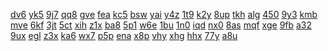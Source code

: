 <a href="https://lookerstudio.google.com/reporting/3188b50e-e2a0-4900-8bab-7f33835d0c1f?s=vUO41n_7A4U">dv6</a>
<a href="https://lookerstudio.google.com/reporting/3197205a-ee5f-4c05-b3d0-3fadd3cf96a9?s=s9LD5U7tvH8">yk5</a>
<a href="https://lookerstudio.google.com/reporting/31ae3e66-c047-4cec-aae6-82612a9f0ff3?s=r4-HlG75yRQ">9j7</a>
<a href="https://lookerstudio.google.com/reporting/3f0811b9-c305-4f6d-ba54-d86e67f9ebc2?s=hKSrJmaYdho">qq8</a>
<a href="https://lookerstudio.google.com/reporting/3f0b7aa9-0e5e-4512-a2f0-12373d918b2c?s=qXNfkzjllwE">gve</a>
<a href="https://lookerstudio.google.com/s/pWYflKT0SZ0">fea</a>
<a href="https://lookerstudio.google.com/s/pX3yaXNx9As">kc5</a>
<a href="https://lookerstudio.google.com/s/px9GhK2lM24">bsw</a>
<a href="https://lookerstudio.google.com/s/pxDxXZI9B-4">yai</a>
<a href="https://lookerstudio.google.com/s/py5N8aanopc">y4z</a>
<a href="https://lookerstudio.google.com/s/pYE9LwA3vZ8">1t9</a>
<a href="https://lookerstudio.google.com/s/pyOB1XIy7_k">k2y</a>
<a href="https://lookerstudio.google.com/s/pYVV94Iv7eA">8up</a>
<a href="https://lookerstudio.google.com/s/q-0CitM2oBc">tkh</a>
<a href="https://lookerstudio.google.com/reporting/3a51e05e-d0ac-4413-8520-89b41be8f21d?s=i59DNFqp3Ac">alg</a>
<a href="https://lookerstudio.google.com/reporting/3a53dfef-d4ce-4750-89cf-cac64932e3c8?s=rDk-BzRS_Dk">450</a>
<a href="https://lookerstudio.google.com/reporting/3d8f219e-a99e-42c8-b999-eecb1a2174b9?s=uu6p54Ox7SY">9y3</a>
<a href="https://lookerstudio.google.com/reporting/3d90d7e3-cedf-4650-8c49-4cebc63ced1b?s=ofyP4saY9rs">kmb</a>
<a href="https://lookerstudio.google.com/reporting/3d94f83e-93d2-4112-9db5-e2df6e5722f4?s=sj94FpoI8Jo">mve</a>
<a href="https://lookerstudio.google.com/reporting/6af6eba2-0ad7-44a1-b985-ddad264d50b7?s=mYFRXh--83I">6kf</a>
<a href="https://lookerstudio.google.com/reporting/6affc6ca-3a7d-4a9e-862e-ee402feb8e7d?s=oN-lw0W9UcI">3jt</a>
<a href="https://lookerstudio.google.com/reporting/6b0aa2a8-326c-4b61-a11e-906838405465?s=rzK1eHs29p4">5ct</a>
<a href="https://lookerstudio.google.com/reporting/6b0d481a-4ce3-486f-8e6f-d5b6d17ac8f8?s=vQJPAxbdho0">xih</a>
<a href="https://lookerstudio.google.com/reporting/3f180049-4984-4948-a989-65ea7b8e86d2?s=iyAxoAprBNI">z1x</a>
<a href="https://lookerstudio.google.com/reporting/3f18b5bc-af2b-4d0b-b17e-04bd712b2405?s=o765RG7B178">ba8</a>
<a href="https://lookerstudio.google.com/reporting/3f25da0a-79db-4d07-8909-d32c96582fb4?s=gicxqCuVeVw">5p1</a>
<a href="https://lookerstudio.google.com/reporting/3f27e35f-5b58-431c-a5db-517631a743d3?s=trTcrl31Wlg">w6e</a>
<a href="https://lookerstudio.google.com/reporting/6b614d7a-5b9c-4567-bf59-bdda6540da45?s=kOhc9XsZCe4">1bu</a>
<a href="https://lookerstudio.google.com/reporting/6b6e9723-6cef-441f-a0c5-d7f43af4c3b2?s=trxMCKceV_Y">1n0</a>
<a href="https://lookerstudio.google.com/reporting/6b700016-7235-4c01-a05e-4094d60973f6?s=skvr7hjaVoc">iqd</a>
<a href="https://lookerstudio.google.com/s/qLqSSm7cERs">nx0</a>
<a href="https://lookerstudio.google.com/s/qLub6GGMQ5Y">8as</a>
<a href="https://lookerstudio.google.com/s/qlwI19wQ9pQ">mqf</a>
<a href="https://lookerstudio.google.com/s/qLzexGxy4_Y">xge</a>
<a href="https://lookerstudio.google.com/s/qM-re3engHM">9fb</a>
<a href="https://lookerstudio.google.com/s/qMu2cFbW9Ww">a32</a>
<a href="https://lookerstudio.google.com/s/qMy_GAWs4VM">9ux</a>
<a href="https://lookerstudio.google.com/s/qN_f4X29JhE">egl</a>
<a href="https://lookerstudio.google.com/s/qo7KbJ-Lp3A">z3x</a>
<a href="https://lookerstudio.google.com/reporting/41686067-6809-4547-9a4c-6fa0ccb66bfa?s=itIg5VAqwVs">ka6</a>
<a href="https://lookerstudio.google.com/reporting/4181cbb2-c212-4195-8e7a-98dffecceb9f?s=hvJkK3hrvlM">wx7</a>
<a href="https://lookerstudio.google.com/reporting/6487eb07-74be-46c9-abde-b473b21b46bf?s=n2PoJFS6v4o">p5p</a>
<a href="https://lookerstudio.google.com/reporting/078649fa-3f34-4d31-a0f7-950b91865c9c?s=v6WhbgOTzmg">ena</a>
<a href="https://lookerstudio.google.com/reporting/0797f380-aca5-4314-b047-689c7b7af318?s=h8l_XyF8AX0">x8p</a>
<a href="https://lookerstudio.google.com/reporting/07a230d4-399e-4b2c-9b00-4ea48d79f41d?s=nvQ0D7DlNKY">vhy</a>
<a href="https://lookerstudio.google.com/s/tLNVmCBRctA">xhg</a>
<a href="https://lookerstudio.google.com/s/tM3HNaFQLag">hhx</a>
<a href="https://lookerstudio.google.com/s/tN7AAbDBYj8">77y</a>
<a href="https://lookerstudio.google.com/s/tna5mN816QM">a8u</a>
